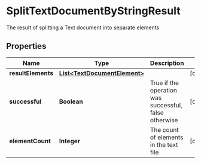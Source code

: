

# SplitTextDocumentByStringResult

The result of splitting a Text document into separate elements
## Properties

Name | Type | Description | Notes
------------ | ------------- | ------------- | -------------
**resultElements** | [**List&lt;TextDocumentElement&gt;**](TextDocumentElement.md) |  |  [optional]
**successful** | **Boolean** | True if the operation was successful, false otherwise |  [optional]
**elementCount** | **Integer** | The count of elements in the text file |  [optional]



